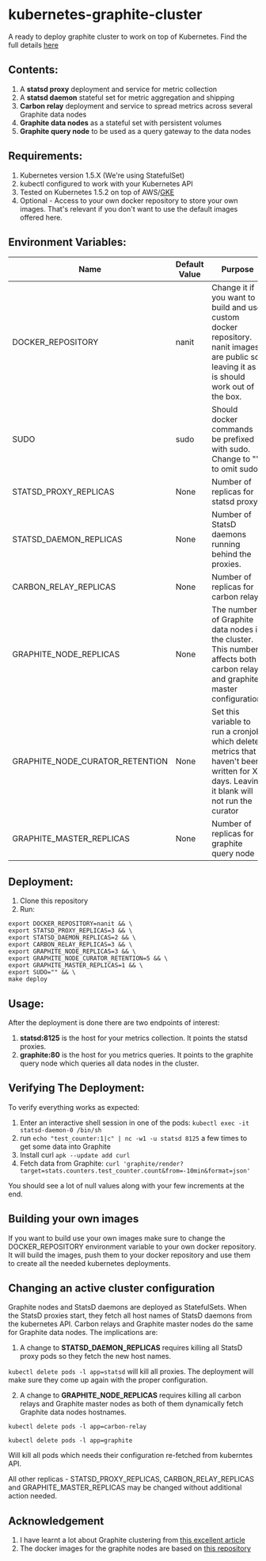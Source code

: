 # kubernetes-graphite-cluster

A ready to deploy graphite cluster to work on top of Kubernetes.
Find the full details [here](https://medium.com/@erezrabih/creating-a-graphite-cluster-on-kubernetes-6b402a8a7438#.yyaz16gzq)

## Contents:
1. A **statsd proxy** deployment and service for metric collection
2. A **statsd daemon** stateful set for metric aggregation and shipping
2. **Carbon relay** deployment and service to spread metrics across several Graphite data nodes
3. **Graphite data nodes** as a stateful set with persistent volumes
4. **Graphite query node** to be used as a query gateway to the data nodes

## Requirements:
1. Kubernetes version 1.5.X (We're using StatefulSet)
2. kubectl configured to work with your Kubernetes API
3. Tested on Kubernetes 1.5.2 on top of AWS/[GKE](https://github.com/nanit/kubernetes-graphite-cluster/issues/6)
4. Optional - Access to your own docker repository to store your own images. That's relevant if you don't want to use the default images offered here.

## Environment Variables:
| Name                            | Default Value | Purpose                                                                                                                              
|---------------------------------|---------------|--------------------------------------------------------------------------------------------------------------------------------------
| DOCKER_REPOSITORY               | nanit         | Change it if you want to build and use custom docker repository. nanit images are public so leaving it as it is should work out of the box. 
| SUDO                            | sudo          | Should docker commands be prefixed with sudo. Change to "" to omit sudo.                                                             
| STATSD_PROXY_REPLICAS           | None          | Number of replicas for statsd proxy                                                                                                  
| STATSD_DAEMON_REPLICAS          | None          | Number of StatsD daemons running behind the proxies.                                                                                 
| CARBON_RELAY_REPLICAS           | None          | Number of replicas for carbon relay                                                                                                  
| GRAPHITE_NODE_REPLICAS          | None          | The number of Graphite data nodes in the cluster. This number affects both carbon relay and graphite master configuration.           
| GRAPHITE_NODE_CURATOR_RETENTION | None          | Set this variable to run a cronjob which deletes metrics that haven't been written for X days. Leaving it blank will not run the curator
| GRAPHITE_MASTER_REPLICAS        | None          | Number of replicas for graphite query node                                                                                           

## Deployment:
1. Clone this repository
2. Run:
```
export DOCKER_REPOSITORY=nanit && \
export STATSD_PROXY_REPLICAS=3 && \
export STATSD_DAEMON_REPLICAS=2 && \
export CARBON_RELAY_REPLICAS=3 && \
export GRAPHITE_NODE_REPLICAS=3 && \
export GRAPHITE_NODE_CURATOR_RETENTION=5 && \
export GRAPHITE_MASTER_REPLICAS=1 && \
export SUDO="" && \
make deploy
```
## Usage:
After the deployment is done there are two endpoints of interest:

1. **statsd:8125** is the host for your metrics collection. It points the statsd proxies.
2. **graphite:80** is the host for you metrics queries. It points to the graphite query node which queries all data nodes in the cluster.


## Verifying The Deployment:
To verify everything works as expected:

1. Enter an interactive shell session in one of the pods: `kubectl exec -it statsd-daemon-0 /bin/sh`
2. run `echo "test_counter:1|c" | nc -w1 -u statsd 8125` a few times to get some data into Graphite
3. Install curl `apk --update add curl`
4. Fetch data from Graphite: `curl 'graphite/render?target=stats.counters.test_counter.count&from=-10min&format=json'`

You should see a lot of null values along with your few increments at the end.

## Building your own images
If you want to build use your own images make sure to change the DOCKER_REPOSITORY environment variable to your own docker repository.
It will build the images, push them to your docker repository and use them to create all the needed kubernetes deployments.

## Changing an active cluster configuration

Graphite nodes and StatsD daemons are deployed as StatefulSets.
When the StatsD proxies start, they fetch all host names of StatsD daemons from the kubernetes API. 
Carbon relays and Graphite master nodes do the same for Graphite data nodes. 
The implications are:

1. A change to **STATSD_DAEMON_REPLICAS** requires killing all StatsD proxy pods so they fetch the new host names.

`kubectl delete pods -l app=statsd` will kill all proxies. The deployment will make sure they come up again with the proper configuration.

2. A change to **GRAPHITE_NODE_REPLICAS** requires killing all carbon relays and Graphite master nodes as both of them dynamically fetch Graphite data nodes hostnames.

`kubectl delete pods -l app=carbon-relay`

`kubectl delete pods -l app=graphite`

Will kill all pods which needs their configuration re-fetched from kuberntes API.

All other replicas - STATSD_PROXY_REPLICAS, CARBON_RELAY_REPLICAS and GRAPHITE_MASTER_REPLICAS may be changed without additional action needed.

## Acknowledgement

1. I have learnt a lot about Graphite clustering from [this excellent article](https://grey-boundary.io/the-architecture-of-clustering-graphite)
2. The docker images for the graphite nodes are based on [this repository](https://github.com/nickstenning/docker-graphite)
